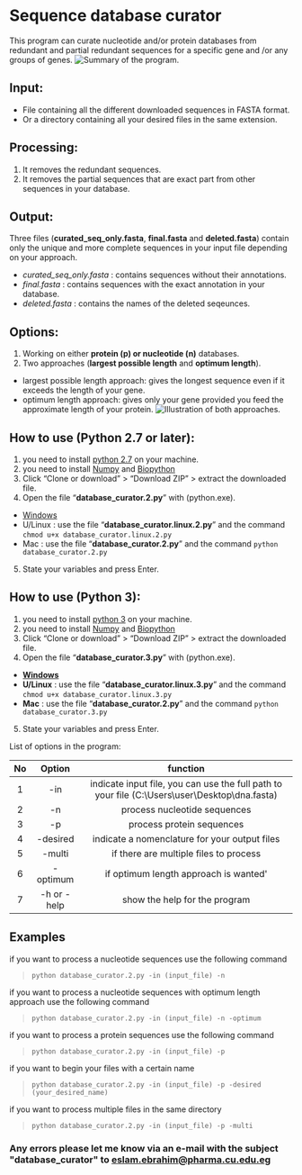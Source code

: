 # Sequence database curator
This program can curate nucleotide and/or protein databases from redundant and partial redundant sequences for a specific gene and /or any groups of genes.
![Summary of the program.](https://ppjpkw-ch3302.files.1drv.com/y3pdwEcVS3Zzm79n26oygTt4nJ1R-52Ziqvxpr29UPFhd72AERdJvinl95KnTvT5WZ8m9iScsinX0cLTyyMdly24jYX1sebuuEzzFuGpTlkxGwbtpwlU_LHZDJrVT3gHSV6ub79tHDQXg-d_tNT1GVWwqVbZ67YP-QDCosfs2zBuUo/Database%20curator.png?psid=1)

## Input:
- File containing all the different downloaded sequences in FASTA format.
- Or a directory containing all your desired files in the same extension.

## Processing:
1. It removes the redundant sequences.
2. It removes the partial sequences that are exact part from other sequences in your database.
## Output:
Three files (**curated_seq_only.fasta**, **final.fasta** and **deleted.fasta**) contain only the unique and more complete sequences in your input file depending on your approach.
- *curated_seq_only.fasta* : contains sequences without their annotations.
- *final.fasta* : contains sequences with the exact annotation in your database.
- *deleted.fasta* : contains the names of the deleted seqeunces.

## Options:
1. Working on either **protein (p) or nucleotide (n)** databases.
2. Two approaches (**largest possible length** and **optimum length**).
  * largest possible length approach: gives the longest sequence even if it exceeds the length of your gene.
  * optimum length approach: gives only your gene provided you feed the approximate length of your protein.
![Illustration of both approaches.](https://ppjqaa-ch3302.files.1drv.com/y3p6MyxtnFjVwWErixgUKwFIo5p2TQTrMCdzkWUTBK8yDPWhyqeTJHC8bZwrO1dx1PE9Whj6pKaPSpWg3eiUSNhM59AZBre77KnE7QS95ME1MP7GSne3DjOlJo_0e2JgR_JPLNgR69UHSoZxNPjs0ZY7qEO6utxPfU93PFp7uxMubI/Capture%20%281%29.PNG?psid=1)

## How to use (Python 2.7 or later):
1.	you need to install [python 2.7](https://www.python.org/downloads/) on your machine.
2. you need to install [Numpy](https://pypi.python.org/pypi/numpy) and [Biopython](http://biopython.org/wiki/Download)
3.	Click “Clone or download” > “Download ZIP” > extract the downloaded file.
4.	Open the file “**database_curator.2.py**” with (python.exe).
  * [Windows](http://stackoverflow.com/a/1527012/7414020)
  * U/Linux : use the file “**database_curator.linux.2.py**” and the command `chmod u+x database_curator.linux.2.py`
  * Mac : use the file “**database_curator.2.py**” and the command `python database_curator.2.py`
5.	State your variables and press Enter.


## How to use (Python 3):
1.	you need to install [python 3](https://www.python.org/downloads/) on your machine.
2. you need to install [Numpy](https://pypi.python.org/pypi/numpy) and [Biopython](http://biopython.org/wiki/Download)
3.	Click “Clone or download” > “Download ZIP” > extract the downloaded file.
4.	Open the file “**database_curator.3.py**” with (python.exe).
  * **[Windows](http://stackoverflow.com/a/1527012/7414020)**
  * **U/Linux** : use the file “**database_curator.linux.3.py**” and the command `chmod u+x database_curator.linux.3.py`
  * **Mac** : use the file “**database_curator.2.py**” and the command `python database_curator.3.py`
5.	State your variables and press Enter.

List of options in the program:

| No |    Option   |                                            function                                           |
|:--:|:-----------:|:---------------------------------------------------------------------------------------------:|
|  1 |     -in     | indicate input file, you can use the full path to your file (C:\Users\user\Desktop\dna.fasta) |
|  2 |      -n     | process nucleotide sequences                                                                  |
|  3 |      -p     | process protein sequences                                                                     |
|  4 |   -desired  | indicate a nomenclature for your output files                                                 |
|  5 |    -multi   | if there are multiple files to process                                                        |
|  6 |   -optimum  | if optimum length approach is wanted'                                                         |
|  7 | -h or -help | show the help for the program                                                                 |

## Examples

if you want to process a nucleotide sequences use the following command

> `python database_curator.2.py -in (input_file) -n`

if you want to process a nucleotide sequences with optimum length approach use the following command

> `python database_curator.2.py -in (input_file) -n -optimum`

if you want to process a protein sequences use the following command

> `python database_curator.2.py -in (input_file) -p`

if you want to begin your files with a certain name

> `python database_curator.2.py -in (input_file) -p -desired (your_desired_name)`

if you want to process multiple files in the same directory

> `python database_curator.2.py -in (input_file) -p -multi`


### Any errors please let me know via an e-mail with the subject "database_curator" to eslam.ebrahim@pharma.cu.edu.eg
